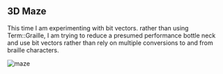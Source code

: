 ## 3D Maze

This time I am experimenting with
bit vectors. rather than using Term::Graille, I am trying to reduce
a presumed performance bottle neck and use bit vectors rather than 
rely on multiple conversions to and from braille characters.

![maze](https://github.com/user-attachments/assets/0c2f88a2-9394-46a4-8a41-d243513739d3)

